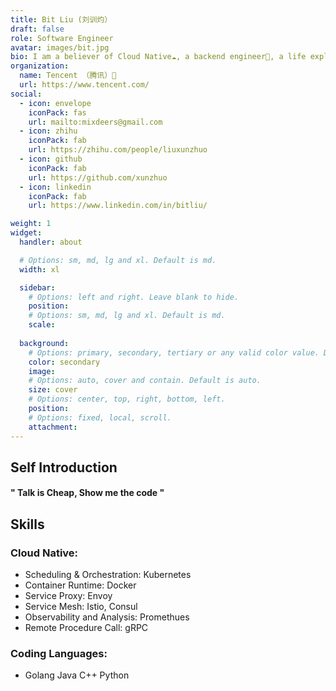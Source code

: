 ```yaml
---
title: Bit Liu (刘训灼）
draft: false
role: Software Engineer
avatar: images/bit.jpg
bio: I am a believer of Cloud Native☁, a backend engineer🌙, a life explorer🚀, a guitar player🎸
organization:
  name: Tencent （腾讯）🐧
  url: https://www.tencent.com/
social:
  - icon: envelope
    iconPack: fas
    url: mailto:mixdeers@gmail.com
  - icon: zhihu
    iconPack: fab
    url: https://zhihu.com/people/liuxunzhuo
  - icon: github
    iconPack: fab
    url: https://github.com/xunzhuo
  - icon: linkedin
    iconPack: fab
    url: https://www.linkedin.com/in/bitliu/

weight: 1
widget:
  handler: about

  # Options: sm, md, lg and xl. Default is md.
  width: xl

  sidebar:
    # Options: left and right. Leave blank to hide.
    position: 
    # Options: sm, md, lg and xl. Default is md.
    scale:
  
  background:
    # Options: primary, secondary, tertiary or any valid color value. Default is primary.
    color: secondary
    image: 
    # Options: auto, cover and contain. Default is auto.
    size: cover
    # Options: center, top, right, bottom, left.
    position:
    # Options: fixed, local, scroll.
    attachment: 
---
```


## Self Introduction

#### " Talk is Cheap, Show me the code "

## Skills

### Cloud Native:
- Scheduling & Orchestration: Kubernetes
- Container Runtime: Docker
- Service Proxy: Envoy
- Service Mesh: Istio, Consul
- Observability and Analysis: Promethues
- Remote Procedure Call: gRPC

### Coding Languages:
- Golang Java C++ Python
